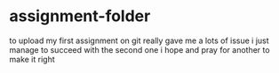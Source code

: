 # assignment-folder
to upload my first assignment on git really gave me a lots of issue
i just manage to succeed with the second one
i hope and pray for another to make it right
